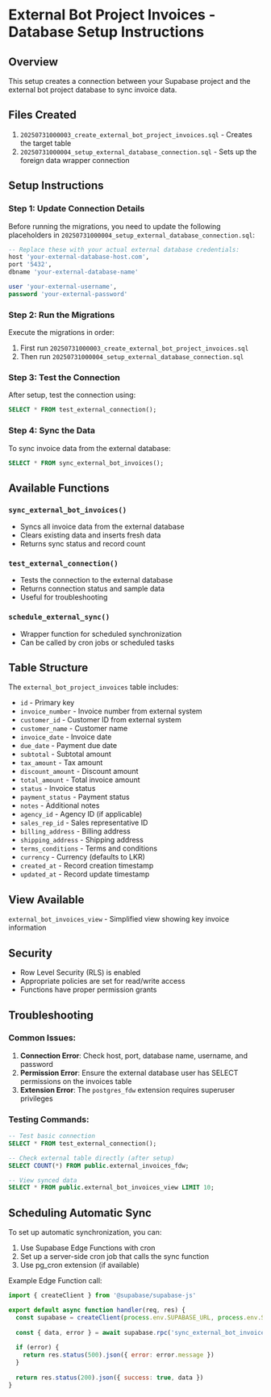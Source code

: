 # External Bot Project Invoices - Database Setup Instructions

## Overview
This setup creates a connection between your Supabase project and the external bot project database to sync invoice data.

## Files Created
1. `20250731000003_create_external_bot_project_invoices.sql` - Creates the target table
2. `20250731000004_setup_external_database_connection.sql` - Sets up the foreign data wrapper connection

## Setup Instructions

### Step 1: Update Connection Details
Before running the migrations, you need to update the following placeholders in `20250731000004_setup_external_database_connection.sql`:

```sql
-- Replace these with your actual external database credentials:
host 'your-external-database-host.com',
port '5432',
dbname 'your-external-database-name'

user 'your-external-username',
password 'your-external-password'
```

### Step 2: Run the Migrations
Execute the migrations in order:
1. First run `20250731000003_create_external_bot_project_invoices.sql`
2. Then run `20250731000004_setup_external_database_connection.sql`

### Step 3: Test the Connection
After setup, test the connection using:
```sql
SELECT * FROM test_external_connection();
```

### Step 4: Sync the Data
To sync invoice data from the external database:
```sql
SELECT * FROM sync_external_bot_invoices();
```

## Available Functions

### `sync_external_bot_invoices()`
- Syncs all invoice data from the external database
- Clears existing data and inserts fresh data
- Returns sync status and record count

### `test_external_connection()`
- Tests the connection to the external database
- Returns connection status and sample data
- Useful for troubleshooting

### `schedule_external_sync()`
- Wrapper function for scheduled synchronization
- Can be called by cron jobs or scheduled tasks

## Table Structure
The `external_bot_project_invoices` table includes:
- `id` - Primary key
- `invoice_number` - Invoice number from external system
- `customer_id` - Customer ID from external system
- `customer_name` - Customer name
- `invoice_date` - Invoice date
- `due_date` - Payment due date
- `subtotal` - Subtotal amount
- `tax_amount` - Tax amount
- `discount_amount` - Discount amount
- `total_amount` - Total invoice amount
- `status` - Invoice status
- `payment_status` - Payment status
- `notes` - Additional notes
- `agency_id` - Agency ID (if applicable)
- `sales_rep_id` - Sales representative ID
- `billing_address` - Billing address
- `shipping_address` - Shipping address
- `terms_conditions` - Terms and conditions
- `currency` - Currency (defaults to LKR)
- `created_at` - Record creation timestamp
- `updated_at` - Record update timestamp

## View Available
`external_bot_invoices_view` - Simplified view showing key invoice information

## Security
- Row Level Security (RLS) is enabled
- Appropriate policies are set for read/write access
- Functions have proper permission grants

## Troubleshooting

### Common Issues:
1. **Connection Error**: Check host, port, database name, username, and password
2. **Permission Error**: Ensure the external database user has SELECT permissions on the invoices table
3. **Extension Error**: The `postgres_fdw` extension requires superuser privileges

### Testing Commands:
```sql
-- Test basic connection
SELECT * FROM test_external_connection();

-- Check external table directly (after setup)
SELECT COUNT(*) FROM public.external_invoices_fdw;

-- View synced data
SELECT * FROM public.external_bot_invoices_view LIMIT 10;
```

## Scheduling Automatic Sync
To set up automatic synchronization, you can:
1. Use Supabase Edge Functions with cron
2. Set up a server-side cron job that calls the sync function
3. Use pg_cron extension (if available)

Example Edge Function call:
```javascript
import { createClient } from '@supabase/supabase-js'

export default async function handler(req, res) {
  const supabase = createClient(process.env.SUPABASE_URL, process.env.SUPABASE_KEY)
  
  const { data, error } = await supabase.rpc('sync_external_bot_invoices')
  
  if (error) {
    return res.status(500).json({ error: error.message })
  }
  
  return res.status(200).json({ success: true, data })
}
```